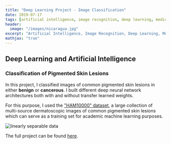 ```yaml
---
title: "Deep Learning Project - Image Classification"
date: 2019-07-17
tags: [artificial intelligence, image recognition, deep learning, medical data science]
header:
  image: "/images/nicaragua.jpg"
excerpt: "Artificial Intelligence, Image Recognition, Deep Learning, Medical Data Science"
mathjax: "true"
---
```


## Deep Learning and Artificial Intelligence
### Classification of Pigmented Skin Lesions

In this project, I classified images of common pigmented skin lesions in either
**benign** or **cancerous**. I built different deep neural network architectures both with and without transfer learned weights.

For this purpose, I used the ["HAM10000" dataset](https://dataverse.harvard.edu/dataset.xhtml?persistentId=doi:10.7910/DVN/DBW86T), a large collection of multi-source dermatoscopic images of common pigmented skin lesions which can serve as a training set for academic machine learning purposes.

<img src="{{ site.url }}{{ site.baseurl }}/images/ai.png" alt="linearly separable data">

The full project can be found [here](https://github.com/pegahbyte/deep_learning_image_classification).

